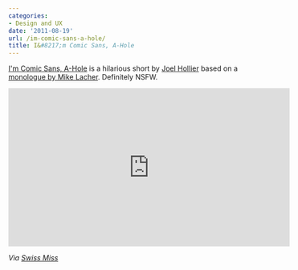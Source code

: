 ```yaml
---
categories:
- Design and UX
date: '2011-08-19'
url: /im-comic-sans-a-hole/
title: I&#8217;m Comic Sans, A-Hole
---
```


<a href="http://vimeo.com/17450666">I'm Comic Sans, A-Hole</a> is a hilarious short by <a href="http://vimeo.com/joehollier">Joel Hollier</a> based on a <a href="http://www.mcsweeneys.net/links/monologues/15comicsans.html">monologue by Mike Lacher</a>. Definitely NSFW.

<iframe class="alignc" src="https://player.vimeo.com/video/17450666" width="560" height="315" frameborder="0"></iframe>

<em>Via <a href="http://www.swiss-miss.com/2011/07/comic-sans-fighting-back.html">Swiss Miss</a></em>
